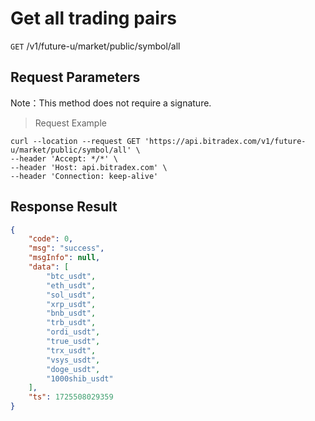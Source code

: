 # Get all trading pairs

`GET` /v1/future-u/market/public/symbol/all

## Request Parameters

Note：This method does not require a signature.

> Request Example

```shell
curl --location --request GET 'https://api.bitradex.com/v1/future-u/market/public/symbol/all' \
--header 'Accept: */*' \
--header 'Host: api.bitradex.com' \
--header 'Connection: keep-alive'
```

## Response Result

```json
{
    "code": 0,
    "msg": "success",
    "msgInfo": null,
    "data": [
        "btc_usdt",
        "eth_usdt",
        "sol_usdt",
        "xrp_usdt",
        "bnb_usdt",
        "trb_usdt",
        "ordi_usdt",
        "true_usdt",
        "trx_usdt",
        "vsys_usdt",
        "doge_usdt",
        "1000shib_usdt"
    ],
    "ts": 1725508029359
}
```

